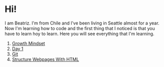 # Hi!
I am Beatriz. I'm from Chile and I've been living in Seattle almost for a year. Now I'm learning how to code and the first thing that I noticed is that you have to learn hoy to learn.
Here you will see everything that I'm learning.

1. [Growth Mindset](https://beatrizvaldes.github.io/growthmindset)
2. [Day 1](https://beatrizvaldes.github.io/learningjournaldayone)
3. [Git](https://beatrizvaldes.github.io/learningjournaldaytwo)
4. [Structure Webpages With HTML](https://beatrizvaldes.github.io/structurewebpageswithhtml)
